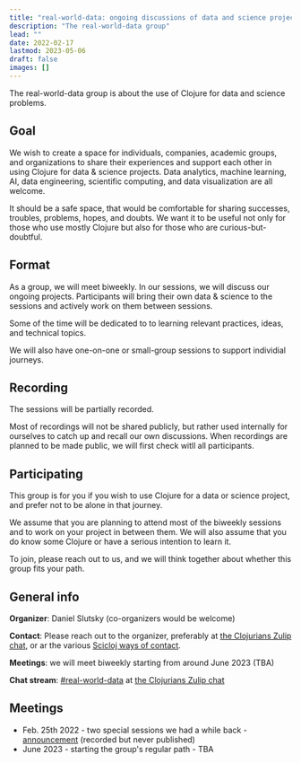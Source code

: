 ```yaml
---
title: "real-world-data: ongoing discussions of data and science projects"
description: "The real-world-data group"
lead: ""
date: 2022-02-17
lastmod: 2023-05-06
draft: false
images: []
---
```

The real-world-data group is about the use of Clojure for data and science problems.

## Goal
We wish to create a space for individuals, companies, academic groups, and organizations to  share their experiences and support each other in using Clojure for data & science projects. Data analytics, machine learning, AI, data engineering, scientific computing, and data visualization are all welcome.

It should be a safe space, that would be comfortable for sharing successes, troubles, problems, hopes, and doubts. We want it to be useful not only for those who use mostly Clojure but also for those who are curious-but-doubtful.

## Format
As a group, we will meet biweekly. In our sessions, we will discuss our ongoing projects. Participants will bring their own data & science to the sessions and actively work on them between sessions.

Some of the time will be dedicated to to learning relevant practices, ideas, and technical topics.

We will also have one-on-one or small-group sessions to support individial journeys.

## Recording
The sessions will be partially recorded.

Most of recordings will not be shared publicly, but rather used internally for ourselves to catch up and recall our own discussions. When recordings are planned to be made public, we will first check witll all participants.

## Participating
This group is for you if you wish to use Clojure for a data or science project, and prefer not to be alone in that journey.

We assume that you are planning to attend most of the biweekly sessions and to work on your project in between them. We will also assume that you do know some Clojure or have a serious intention to learn it.

To join, please reach out to us, and we will think together about whether this group fits your path.

## General info
**Organizer**: Daniel Slutsky (co-organizers would be welcome)

**Contact**: Please reach out to the organizer, preferably at [the Clojurians Zulip chat](../chat), or ar the various [Scicloj ways of contact](../scicloj).

**Meetings**: we will meet biweekly starting from around June 2023 (TBA)

**Chat stream**: [#real-world-data](https://clojurians.zulipchat.com/#narrow/stream/315077-real-world-data) at [the Clojurians Zulip chat](../chat)

## Meetings
* Feb. 25th 2022 - two special sessions we had a while back - [announcement](https://clojureverse.org/t/real-world-data-meetup-1/) (recorded but never published)
* June 2023 - starting the group's regular path - TBA
